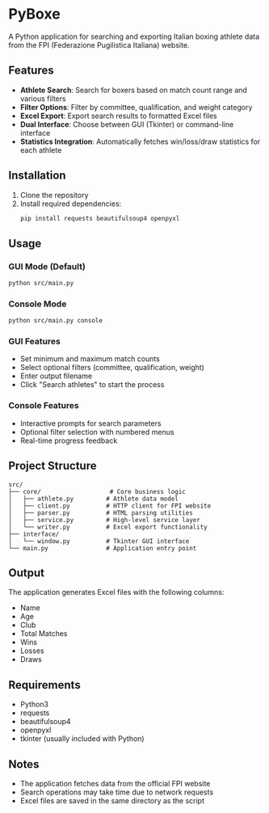 # PyBoxe

A Python application for searching and exporting Italian boxing athlete data from the FPI (Federazione Pugilistica Italiana) website.

## Features

- **Athlete Search**: Search for boxers based on match count range and various filters
- **Filter Options**: Filter by committee, qualification, and weight category
- **Excel Export**: Export search results to formatted Excel files
- **Dual Interface**: Choose between GUI (Tkinter) or command-line interface
- **Statistics Integration**: Automatically fetches win/loss/draw statistics for each athlete

## Installation

1. Clone the repository
2. Install required dependencies:
   ```bash
   pip install requests beautifulsoup4 openpyxl
   ```

## Usage

### GUI Mode (Default)
```bash
python src/main.py
```

### Console Mode
```bash
python src/main.py console
```

### GUI Features
- Set minimum and maximum match counts
- Select optional filters (committee, qualification, weight)
- Enter output filename
- Click "Search athletes" to start the process

### Console Features
- Interactive prompts for search parameters
- Optional filter selection with numbered menus
- Real-time progress feedback

## Project Structure

```
src/
├── core/                   # Core business logic
│   ├── athlete.py         # Athlete data model
│   ├── client.py          # HTTP client for FPI website
│   ├── parser.py          # HTML parsing utilities
│   ├── service.py         # High-level service layer
│   └── writer.py          # Excel export functionality
├── interface/
│   └── window.py          # Tkinter GUI interface
└── main.py                # Application entry point
```

## Output

The application generates Excel files with the following columns:
- Name
- Age
- Club
- Total Matches
- Wins
- Losses
- Draws

## Requirements

- Python3
- requests
- beautifulsoup4
- openpyxl
- tkinter (usually included with Python)

## Notes

- The application fetches data from the official FPI website
- Search operations may take time due to network requests
- Excel files are saved in the same directory as the script
